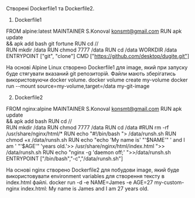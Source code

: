 Створені Dockerfile1 та Dockerfile2.

1. Dockerfile1

FROM alpine:latest
MAINTAINER S.Konoval <konsmt@gmail.com>
RUN apk update \
	&& apk add bash  git fortune 
RUN cd //	
RUN mkdir /data
RUN chmod 7777 /data
RUN cd /data
WORKDIR /data
ENTRYPOINT ["git", "clone"] 
CMD ["https://github.com/desktop/dugite.git"]

На основі Alpine Linux створeно Dockerfile1 для image, який при запуску буде стягувати вказаний git репозиторій.
Файли мають зберігатись використовуючи docker volume.
docker volume create my-volume
docker run --mount source=my-volume,target=/data my-git-image

2. Dockerfile2

FROM nginx:alpine
MAINTAINER S.Konoval <konsmt@gmail.com>
RUN apk update \
	&& apk add bash 
RUN cd //	
RUN mkdir /data
RUN chmod 7777 /data
RUN cd /data
#RUN rm -rf /usr/share/nginx/html/*
RUN echo "#!/bin/bash "> /data/runsh.sh
RUN chmod +x /data/runsh.sh
RUN echo "echo 'My name is' "'$NAME'" ' and I am ' "'$AGE'" 'years old.'>> /usr/share/nginx/html/index.html ">> /data/runsh.sh
RUN echo "nginx -g 'daemon off;' ">>/data/runsh.sh
ENTRYPOINT ["/bin/bash","-c","/data/runsh.sh"]

На основі nginx створeно Dockerfile2 для побудови image, 
який буде використовувати environment variables для створення тексту в index.html файлі.
docker run -d -e NAME=James -e AGE=27 my-custom-nginx
index.html: My name is James and I am 27 years old.

